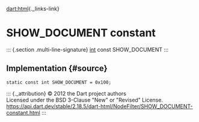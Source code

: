 [dart:html](../../dart-html/dart-html-library){._links-link}

SHOW\_DOCUMENT constant
=======================

::: {.section .multi-line-signature}
[int](../../dart-core/int-class) const SHOW\_DOCUMENT
:::

Implementation {#source}
--------------

``` {.language-dart data-language="dart"}
static const int SHOW_DOCUMENT = 0x100;
```

::: {._attribution}
© 2012 the Dart project authors\
Licensed under the BSD 3-Clause \"New\" or \"Revised\" License.\
<https://api.dart.dev/stable/2.18.5/dart-html/NodeFilter/SHOW_DOCUMENT-constant.html>
:::
